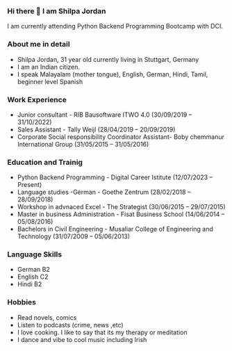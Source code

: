 ### Hi there 👋 I am Shilpa Jordan
I am currently attending Python Backend Programming Bootcamp with DCI.
### About me in detail
- Shilpa Jordan, 31 year old currently living in Stuttgart, Germany
- I am an Indian citizen.
- I speak Malayalam (mother tongue), English, German, Hindi, Tamil, beginner level Spanish
### Work Experience
- Junior consultant - RIB Bausoftware ITWO 4.0 (30/09/2019 – 31/10/2022)
- Sales Assistant - Tally Weijl (28/04/2019 – 20/09/2019)
- Corporate Social responsibility Coordinator Assistant- Boby chemmanur International Group (31/05/2015 – 31/05/2016)
### Education and Trainig
- Python Backend Programming - Digital Career Istitute (12/07/2023 – Present)
- Language studies -German - Goethe Zentrum (28/02/2018 – 28/09/2018)
- Workshop in advnaced Excel - The Strategist (30/06/2015 – 29/07/2015)
-  Master in business Administration - Fisat Business School (14/06/2014 – 05/08/2016)
-  Bachelors in Civil Engineering - Musaliar College of Engineering and Technology (31/07/2009 – 05/06/2013)
### Language Skills
- German B2
- English C2
- Hindi B2
### Hobbies
- Read novels, comics
- Listen to podcasts (crime, news ,etc)
- I love cooking. I like to say that its my therapy or meditation
- I dance and vibe to cool music including Irish 

